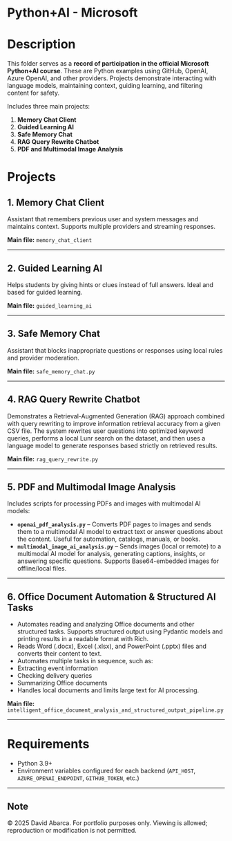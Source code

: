 # **Python+AI - Microsoft**

# **Description**

This folder serves as a **record of participation in the official Microsoft Python+AI course**. These are Python examples using GitHub, OpenAI, Azure OpenAI, and other providers. Projects demonstrate interacting with language models, maintaining context, guiding learning, and filtering content for safety.

Includes three main projects:  

1. **Memory Chat Client**  
2. **Guided Learning AI**  
3. **Safe Memory Chat**
4. **RAG Query Rewrite Chatbot**
5. **PDF and Multimodal Image Analysis**

# **Projects**

## **1. Memory Chat Client**

Assistant that remembers previous user and system messages and maintains context. Supports multiple providers and streaming responses.  

**Main file:** `memory_chat_client`  

---

## **2. Guided Learning AI**

Helps students by giving hints or clues instead of full answers. Ideal and based for guided learning.  

**Main file:** `guided_learning_ai`  

---

## **3. Safe Memory Chat**

Assistant that blocks inappropriate questions or responses using local rules and provider moderation.  

**Main file:** `safe_memory_chat.py`  

---

## **4. RAG Query Rewrite Chatbot**

Demonstrates a Retrieval-Augmented Generation (RAG) approach combined with query rewriting to improve information retrieval accuracy from a given CSV file.
The system rewrites user questions into optimized keyword queries, performs a local Lunr search on the dataset, and then uses a language model to generate responses based strictly on retrieved results.

**Main file:** `rag_query_rewrite.py`

---

## **5. PDF and Multimodal Image Analysis**

Includes scripts for processing PDFs and images with multimodal AI models:  

- **`openai_pdf_analysis.py`** – Converts PDF pages to images and sends them to a multimodal AI model to extract text or answer questions about the content. Useful for automation, catalogs, manuals, or books.  
- **`multimodal_image_ai_analysis.py`** – Sends images (local or remote) to a multimodal AI model for analysis, generating captions, insights, or answering specific questions. Supports Base64-embedded images for offline/local files.

---

## 6. **Office Document Automation & Structured AI Tasks**

- Automates reading and analyzing Office documents and other structured tasks. Supports structured output using Pydantic models and printing results in a readable format with Rich.
- Reads Word (.docx), Excel (.xlsx), and PowerPoint (.pptx) files and converts their content to text.
- Automates multiple tasks in sequence, such as:
- Extracting event information
- Checking delivery queries
- Summarizing Office documents
- Handles local documents and limits large text for AI processing.

**Main file:** `intelligent_office_document_analysis_and_structured_output_pipeline.py`

---

# **Requirements**

- Python 3.9+   
- Environment variables configured for each backend (`API_HOST`, `AZURE_OPENAI_ENDPOINT`, `GITHUB_TOKEN`, etc.)  

---

## Note
© 2025 David Abarca. For portfolio purposes only. Viewing is allowed; reproduction or modification is not permitted.
